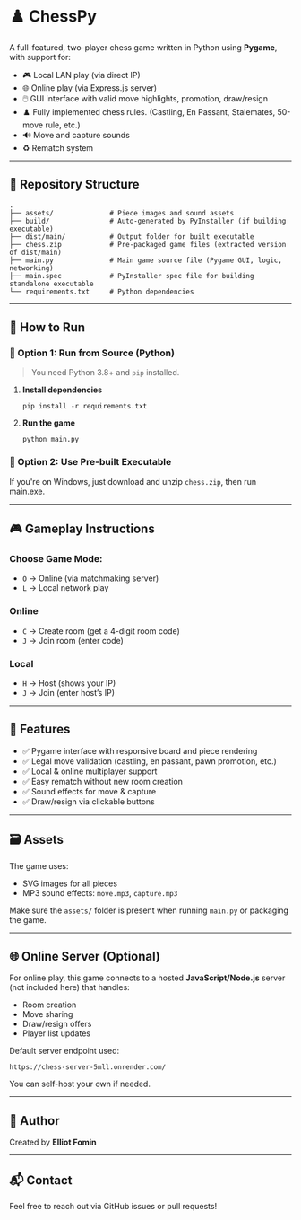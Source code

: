 # ♟️ ChessPy

A full-featured, two-player chess game written in Python using **Pygame**, with support for:

- 🎮 Local LAN play (via direct IP)
- 🌐 Online play (via Express.js server)
- 🖱️ GUI interface with valid move highlights, promotion, draw/resign
- ♟️ Fully implemented chess rules. (Castling, En Passant, Stalemates, 50-move rule, etc.)
- 🔊 Move and capture sounds
- ♻️ Rematch system

---

## 📁 Repository Structure

```
.
├── assets/              # Piece images and sound assets
├── build/               # Auto-generated by PyInstaller (if building executable)
├── dist/main/           # Output folder for built executable
├── chess.zip            # Pre-packaged game files (extracted version of dist/main)
├── main.py              # Main game source file (Pygame GUI, logic, networking)
├── main.spec            # PyInstaller spec file for building standalone executable
└── requirements.txt     # Python dependencies
```

---

## 🚀 How to Run

### 🔧 Option 1: Run from Source (Python)

> You need Python 3.8+ and `pip` installed.

1. **Install dependencies**  
   ```
   pip install -r requirements.txt
   ```

2. **Run the game**  
   ```
   python main.py
   ```

### 🧊 Option 2: Use Pre-built Executable

If you're on Windows, just download and unzip `chess.zip`, then run main.exe.

---

## 🎮 Gameplay Instructions

### Choose Game Mode:
- `O` → Online (via matchmaking server)
- `L` → Local network play

### Online
- `C` → Create room (get a 4-digit room code)
- `J` → Join room (enter code)

### Local
- `H` → Host (shows your IP)
- `J` → Join (enter host’s IP)

---

## 🧠 Features

- ✅ Pygame interface with responsive board and piece rendering
- ✅ Legal move validation (castling, en passant, pawn promotion, etc.)
- ✅ Local & online multiplayer support
- ✅ Easy rematch without new room creation
- ✅ Sound effects for move & capture
- ✅ Draw/resign via clickable buttons


---

## 🗃️ Assets

The game uses:
- SVG images for all pieces
- MP3 sound effects: `move.mp3`, `capture.mp3`

Make sure the `assets/` folder is present when running `main.py` or packaging the game.

---

## 🌐 Online Server (Optional)

For online play, this game connects to a hosted **JavaScript/Node.js** server (not included here) that handles:
- Room creation
- Move sharing
- Draw/resign offers
- Player list updates

Default server endpoint used:
```
https://chess-server-5mll.onrender.com/
```

You can self-host your own if needed.


---

## 👤 Author

Created by **Elliot Fomin**

---

## 📬 Contact

Feel free to reach out via GitHub issues or pull requests!
